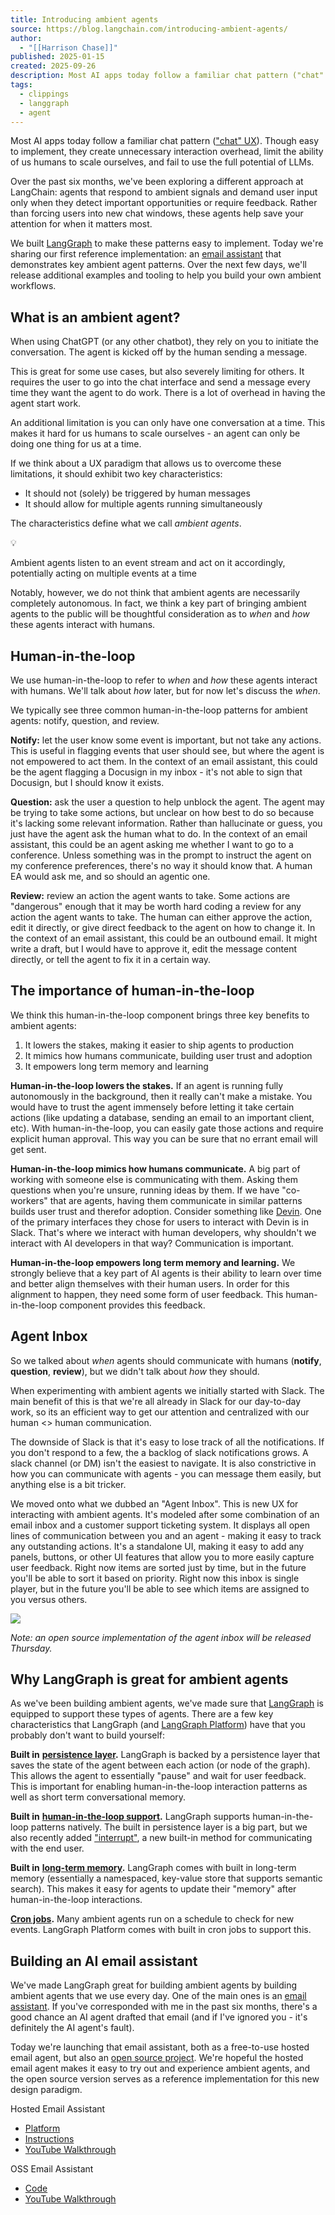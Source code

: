 ```yaml
---
title: Introducing ambient agents
source: https://blog.langchain.com/introducing-ambient-agents/
author:
  - "[[Harrison Chase]]"
published: 2025-01-15
created: 2025-09-26
description: Most AI apps today follow a familiar chat pattern ("chat" UX). Though easy to implement, they create unnecessary interaction overhead, limit the ability of us humans to scale ourselves, and fail to use the full potential of LLMs.Over the past six months, we've been exploring a different approach at
tags:
  - clippings
  - langgraph
  - agent
---
```

Most AI apps today follow a familiar chat pattern (["chat" UX](https://blog.langchain.com/ux-for-agents-part-1-chat-2/)). Though easy to implement, they create unnecessary interaction overhead, limit the ability of us humans to scale ourselves, and fail to use the full potential of LLMs.

Over the past six months, we've been exploring a different approach at LangChain: agents that respond to ambient signals and demand user input only when they detect important opportunities or require feedback. Rather than forcing users into new chat windows, these agents help save your attention for when it matters most.

We built [LangGraph](https://github.com/langchain-ai/langgraph?ref=blog.langchain.com) to make these patterns easy to implement. Today we're sharing our first reference implementation: an [email assistant](https://github.com/langchain-ai/executive-ai-assistant?ref=blog.langchain.com) that demonstrates key ambient agent patterns. Over the next few days, we'll release additional examples and tooling to help you build your own ambient workflows.

## What is an ambient agent?

When using ChatGPT (or any other chatbot), they rely on you to initiate the conversation. The agent is kicked off by the human sending a message.

This is great for some use cases, but also severely limiting for others. It requires the user to go into the chat interface and send a message every time they want the agent to do work. There is a lot of overhead in having the agent start work.

An additional limitation is you can only have one conversation at a time. This makes it hard for us humans to scale ourselves - an agent can only be doing one thing for us at a time.

If we think about a UX paradigm that allows us to overcome these limitations, it should exhibit two key characteristics:

- It should not (solely) be triggered by human messages
- It should allow for multiple agents running simultaneously

The characteristics define what we call *ambient agents*.

💡

Ambient agents listen to an event stream and act on it accordingly, potentially acting on multiple events at a time

Notably, however, we do not think that ambient agents are necessarily completely autonomous. In fact, we think a key part of bringing ambient agents to the public will be thoughtful consideration as to *when* and *how* these agents interact with humans.

## Human-in-the-loop

We use human-in-the-loop to refer to *when* and *how* these agents interact with humans. We'll talk about *how* later, but for now let's discuss the *when*.

We typically see three common human-in-the-loop patterns for ambient agents: notify, question, and review.

**Notify:** let the user know some event is important, but not take any actions. This is useful in flagging events that user should see, but where the agent is not empowered to act them. In the context of an email assistant, this could be the agent flagging a Docusign in my inbox - it's not able to sign that Docusign, but I should know it exists.

**Question:** ask the user a question to help unblock the agent. The agent may be trying to take some actions, but unclear on how best to do so because it's lacking some relevant information. Rather than hallucinate or guess, you just have the agent ask the human what to do. In the context of an email assistant, this could be an agent asking me whether I want to go to a conference. Unless something was in the prompt to instruct the agent on my conference preferences, there's no way it should know that. A human EA would ask me, and so should an agentic one.

**Review:** review an action the agent wants to take. Some actions are "dangerous" enough that it may be worth hard coding a review for any action the agent wants to take. The human can either approve the action, edit it directly, or give direct feedback to the agent on how to change it. In the context of an email assistant, this could be an outbound email. It might write a draft, but I would have to approve it, edit the message content directly, or tell the agent to fix it in a certain way.

## The importance of human-in-the-loop

We think this human-in-the-loop component brings three key benefits to ambient agents:

1. It lowers the stakes, making it easier to ship agents to production
2. It mimics how humans communicate, building user trust and adoption
3. It empowers long term memory and learning

**Human-in-the-loop lowers the stakes.** If an agent is running fully autonomously in the background, then it really can't make a mistake. You would have to trust the agent immensely before letting it take certain actions (like updating a database, sending an email to an important client, etc). With human-in-the-loop, you can easily gate those actions and require explicit human approval. This way you can be sure that no errant email will get sent.

**Human-in-the-loop mimics how humans communicate.** A big part of working with someone else is communicating with them. Asking them questions when you're unsure, running ideas by them. If we have "co-workers" that are agents, having them communicate in similar patterns builds user trust and therefor adoption. Consider something like [Devin](https://devin.ai/?ref=blog.langchain.com). One of the primary interfaces they chose for users to interact with Devin is in Slack. That's where we interact with human developers, why shouldn't we interact with AI developers in that way? Communication is important.

**Human-in-the-loop empowers long term memory and learning.** We strongly believe that a key part of AI agents is their ability to learn over time and better align themselves with their human users. In order for this alignment to happen, they need some form of user feedback. This human-in-the-loop component provides this feedback.

## Agent Inbox

So we talked about *when* agents should communicate with humans (**notify**, **question**, **review**), but we didn't talk about *how* they should.

When experimenting with ambient agents we initially started with Slack. The main benefit of this is that we're all already in Slack for our day-to-day work, so its an efficient way to get our attention and centralized with our human <> human communication.

The downside of Slack is that it's easy to lose track of all the notifications. If you don't respond to a few, the a backlog of slack notifications grows. A slack channel (or DM) isn't the easiest to navigate. It is also constrictive in how you can communicate with agents - you can message them easily, but anything else is a bit tricker.

We moved onto what we dubbed an "Agent Inbox". This is new UX for interacting with ambient agents. It's modeled after some combination of an email inbox and a customer support ticketing system. It displays all open lines of communication between you and an agent - making it easy to track any outstanding actions. It's a standalone UI, making it easy to add any panels, buttons, or other UI features that allow you to more easily capture user feedback. Right now items are sorted just by time, but in the future you'll be able to sort it based on priority. Right now this inbox is single player, but in the future you'll be able to see which items are assigned to you versus others.

![](https://blog.langchain.com/content/images/2025/01/Screenshot-2025-01-09-at-4.42.45-PM.png)

*Note: an open source implementation of the agent inbox will be released Thursday.*

## Why LangGraph is great for ambient agents

As we've been building ambient agents, we've made sure that [LangGraph](https://github.com/langchain-ai/langgraph?ref=blog.langchain.com) is equipped to support these types of agents. There are a few key characteristics that LangGraph (and [LangGraph Platform](https://langchain-ai.github.io/langgraph/concepts/?ref=blog.langchain.com&ajs_aid=43ec087c-2c09-4041-a6de-5dcca972016c&ajs_uid=4708337e-61c7-4f5a-86dd-b6f19947c9c3#langgraph-platform)) have that you probably don't want to build yourself:

**Built in** [**persistence layer**](https://langchain-ai.github.io/langgraph/concepts/persistence/?ref=blog.langchain.com&ajs_aid=43ec087c-2c09-4041-a6de-5dcca972016c&ajs_uid=4708337e-61c7-4f5a-86dd-b6f19947c9c3)**.** LangGraph is backed by a persistence layer that saves the state of the agent between each action (or node of the graph). This allows the agent to essentially "pause" and wait for user feedback. This is important for enabling human-in-the-loop interaction patterns as well as short term conversational memory.

**Built in** [**human-in-the-loop support**](https://langchain-ai.github.io/langgraph/concepts/human_in_the_loop/?ref=blog.langchain.com&ajs_aid=43ec087c-2c09-4041-a6de-5dcca972016c&ajs_uid=4708337e-61c7-4f5a-86dd-b6f19947c9c3)**.** LangGraph supports human-in-the-loop patterns natively. The built in persistence layer is a big part, but we also recently added ["interrupt"](https://langchain-ai.github.io/langgraph/reference/types/?ref=blog.langchain.com&ajs_aid=43ec087c-2c09-4041-a6de-5dcca972016c&ajs_uid=4708337e-61c7-4f5a-86dd-b6f19947c9c3#langgraph.types.interrupt), a new built-in method for communicating with the end user.

**Built in** [**long-term memory**](https://langchain-ai.github.io/langgraph/concepts/memory/?ref=blog.langchain.com&ajs_aid=43ec087c-2c09-4041-a6de-5dcca972016c&ajs_uid=4708337e-61c7-4f5a-86dd-b6f19947c9c3#long-term-memory)**.** LangGraph comes with built in long-term memory (essentially a namespaced, key-value store that supports semantic search). This makes it easy for agents to update their "memory" after human-in-the-loop interactions.

[**Cron jobs**](https://langchain-ai.github.io/langgraph/concepts/langgraph_server/?ref=blog.langchain.com&ajs_aid=43ec087c-2c09-4041-a6de-5dcca972016c&ajs_uid=4708337e-61c7-4f5a-86dd-b6f19947c9c3#cron-jobs)**.** Many ambient agents run on a schedule to check for new events. LangGraph Platform comes with built in cron jobs to support this.

## Building an AI email assistant

We've made LangGraph great for building ambient agents by building ambient agents that we use every day. One of the main ones is an [email assistant](https://github.com/langchain-ai/executive-ai-assistant?ref=blog.langchain.com). If you've corresponded with me in the past six months, there's a good chance an AI agent drafted that email (and if I've ignored you - it's definitely the AI agent's fault).

Today we're launching that email assistant, both as a free-to-use hosted email agent, but also an [open source project](https://github.com/langchain-ai/executive-ai-assistant?ref=blog.langchain.com). We're hopeful the hosted email agent makes it easy to try out and experience ambient agents, and the open source version serves as a reference implementation for this new design paradigm.

Hosted Email Assistant

- [Platform](https://www.agentinbox.ai/?ref=blog.langchain.com)
- [Instructions](https://mirror-feeling-d80.notion.site/AI-Email-Assistant-How-to-hire-and-communicate-with-an-AI-Email-Assistant-17b808527b178019a42af932bb64badd?pvs=4&ref=blog.langchain.com)
- [YouTube Walkthrough](https://youtu.be/-SZkNdmtZ7k?ref=blog.langchain.com)

OSS Email Assistant

- [Code](https://github.com/langchain-ai/executive-ai-assistant?ref=blog.langchain.com)
- [YouTube Walkthrough](https://youtu.be/1A79eYjiBvo?ref=blog.langchain.com)